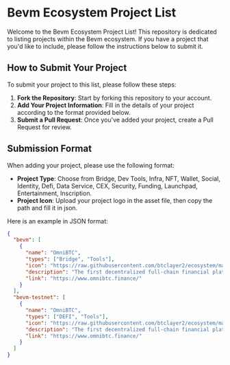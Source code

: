 # Bevm Ecosystem Project List

Welcome to the Bevm Ecosystem Project List! This repository is dedicated to listing projects within the Bevm ecosystem. If you have a project that you'd like to include, please follow the instructions below to submit it.

## How to Submit Your Project

To submit your project to this list, please follow these steps:

1. **Fork the Repository**: Start by forking this repository to your account.
2. **Add Your Project Information**: Fill in the details of your project according to the format provided below.
3. **Submit a Pull Request**: Once you've added your project, create a Pull Request for review.

## Submission Format

When adding your project, please use the following format:

- **Project Type**: Choose from Bridge, Dev Tools, Infra, NFT, Wallet, Social, Identity, Defi, Data Service, CEX, Security, Funding, Launchpad, Entertainment, Inscription.
- **Project Icon**: Upload your project logo in the asset file, then copy the path and fill it in json.

Here is an example in JSON format:

```json
{
  "bevm": [
    {
      "name": "OmniBTC",
      "types": ["Bridge", "Tools"],
      "icon": "https://raw.githubusercontent.com/btclayer2/ecosystem/main/assets/omnibtc.png",
      "description": "The first decentralized full-chain financial platform.",
      "link": "https://www.omnibtc.finance/"
    }
  ],
  "bevm-testnet": [
    {
      "name": "OmniBTC",
      "types": ["DEFI", "Tools"],
      "icon": "https://raw.githubusercontent.com/btclayer2/ecosystem/main/assets/omnibtc.png",
      "description": "The first decentralized full-chain financial platform.",
      "link": "https://www.omnibtc.finance/"
    }
  ]
}

